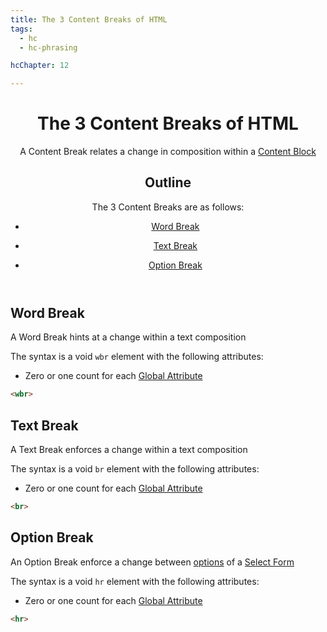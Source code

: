 ```yaml
---
title: The 3 Content Breaks of HTML
tags:
  - hc
  - hc-phrasing

hcChapter: 12

---
```



<header>
  <h1>The 3 Content Breaks of HTML</h1>

  A Content Break relates a change in composition within a [Content Block](/en/html-content-blocks/) 


  <nav class="list-to-grid">
  <h2>Outline</h2>

  The 3 Content Breaks are as follows:

  - [Word Break](#break-word)

  - [Text Break](#break-text)

  - [Option Break](#break-option)

  </nav>

</header>

<section>
  <h2 id="break-word">Word Break</h2>

  A Word Break hints at a change within a text composition

  The syntax is a void `wbr` element with the following attributes:

  - Zero or one count for each [Global Attribute](https://html.spec.whatwg.org/#global-attributes)

  ```html
  <wbr>
  ```
</section>



<section>
  <h2 id="break-text">Text Break</h2>

  A Text Break enforces a change within a text composition

  The syntax is a void `br` element with the following attributes:

  - Zero or one count for each [Global Attribute](https://html.spec.whatwg.org/#global-attributes)

  ```html
  <br>
  ```
</section>



<section>
  <h2 id="break-option">Option Break</h2>

  An Option Break enforce a change between [options](/en/html-content-forms/#form-select-option) of a [Select Form](/en/html-content-forms/#form-select)

  The syntax is a void `hr` element with the following attributes:

  - Zero or one count for each [Global Attribute](https://html.spec.whatwg.org/#global-attributes)

  ```html
  <hr>
  ```
</section>

